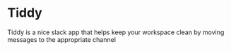 # Tiddy

Tiddy is a nice slack app that helps keep your workspace clean by moving messages to the appropriate channel
